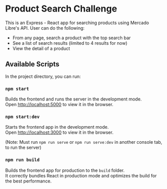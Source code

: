 # Product Search Challenge

This is an Express - React app for searching products using Mercado Libre's API. User can do the following:
* From any page, search a product with the top search bar
* See a list of search results (limited to 4 results for now)
* View the detail of a product

## Available Scripts

In the project directory, you can run:

### `npm start`

Builds the frontend and runs the server in the development mode.<br />
Open [http://localhost:5000](http://localhost:5000) to view it in the browser.

### `npm start:dev`

Starts the frontend app in the development mode.<br />
Open [http://localhost:3000](http://localhost:3000) to view it in the browser.

(Note: Must run `npm run serve` or `npm run serve:dev` in another console tab, to run the server)

### `npm run build`

Builds the frontend app for production to the `build` folder.<br />
It correctly bundles React in production mode and optimizes the build for the best performance.
